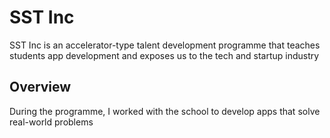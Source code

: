# SST Inc

SST Inc is an accelerator-type talent development programme that teaches students app development and exposes us to the tech and startup industry

## Overview

During the programme, I worked with the school to develop apps that solve real-world problems
